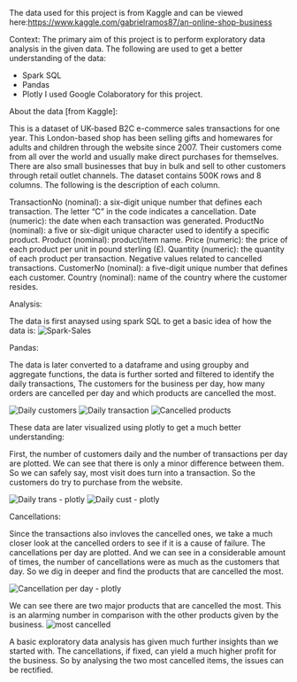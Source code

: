 The data used for this project is from Kaggle and can be viewed here:https://www.kaggle.com/gabrielramos87/an-online-shop-business

Context:
The primary aim of this project is to perform exploratory data analysis in the given data.
The following are used to get a better understanding of the data:
- Spark SQL
- Pandas
- Plotly
I used Google Colaboratory for this project.

About the data [from Kaggle]:

This is a dataset of UK-based B2C e-commerce sales transactions for one year. This London-based shop has been selling gifts and homewares for adults and children through the website since 2007. Their customers come from all over the world and usually make direct purchases for themselves. There are also small businesses that buy in bulk and sell to other customers through retail outlet channels.
The dataset contains 500K rows and 8 columns. The following is the description of each column.

TransactionNo (nominal): a six-digit unique number that defines each transaction. The letter “C” in the code indicates a cancellation.
Date (numeric): the date when each transaction was generated.
ProductNo (nominal): a five or six-digit unique character used to identify a specific product.
Product (nominal): product/item name.
Price (numeric): the price of each product per unit in pound sterling (£).
Quantity (numeric): the quantity of each product per transaction. Negative values related to cancelled transactions.
CustomerNo (nominal): a five-digit unique number that defines each customer.
Country (nominal): name of the country where the customer resides.

Analysis:

The data is first anaysed using spark SQL to get a basic idea of how the data is:
![Spark-Sales](https://user-images.githubusercontent.com/53789918/155854138-59324f23-3ac6-48da-8989-6a10a3457e6e.JPG)


Pandas:

The data is later converted to a dataframe and using groupby and aggregate functions, the data is further sorted and filtered to identify the daily transactions, The customers for the business per day, how many orders are cancelled per day and which products are cancelled the most.

![Daily customers](https://user-images.githubusercontent.com/53789918/155854132-3bba0c1f-cff7-4afe-b505-bd5d2a9e9e53.JPG)
![Daily transaction](https://user-images.githubusercontent.com/53789918/155854134-4998a40e-0515-4a01-881d-1d941907ed99.JPG)
![Cancelled products](https://user-images.githubusercontent.com/53789918/155854129-bf5dadb6-0016-4d62-ad1c-00bbe6037eff.JPG)

These data are later visualized using plotly to get a much better understanding:

First, the number of customers daily and the number of transactions per day are plotted. We can see that there is only a minor difference between them. So we can safely say, most visit does turn into a transaction. So the customers do try to purchase from the website.

![Daily trans - plotly](https://user-images.githubusercontent.com/53789918/155854133-779e1d46-470f-4f0d-a896-2bfaaa4fe7e5.JPG)
![Daily cust - plotly](https://user-images.githubusercontent.com/53789918/155854130-335ef6ee-e36c-4208-8ce4-f66c0525a329.JPG)

Cancellations:

Since the transactions also invloves the cancelled ones, we take a much closer look at the cancelled orders to see if it is a cause of failure. The cancellations per day are plotted.
And we can see in a considerable amount of times, the number of cancellations were as much as the customers that day. So we dig in deeper and find the products that are cancelled the most.

![Cancellation per day - plotly](https://user-images.githubusercontent.com/53789918/155854128-944503eb-e872-44d7-8312-6dd79822b6bc.JPG)

We can see there are two major products that are cancelled the most. This is an alarming number in comparison with the other products given by the business.
![most cancelled](https://user-images.githubusercontent.com/53789918/155854136-458cd9c4-0858-4ddd-9f23-8d4f64164d28.JPG)


A basic exploratory data analysis has given much further insights than we started with. The cancellations, if fixed, can yield a much higher profit for the business. So by analysing the two most cancelled items, the issues can be rectified.
